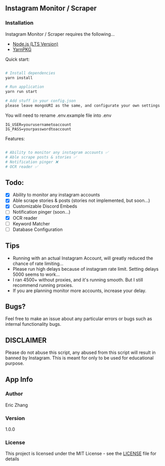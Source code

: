 ## Instagram Monitor / Scraper

### Installation

Instagram Monitor / Scraper requires the following...

- [Node.js (LTS Version)](http://nodejs.org/)
- [YarnPKG](https://yarnpkg.com/lang/en/docs/install/#windows-stable)

Quick start:

```bash

# Install dependencies
yarn install

# Run application
yarn run start

# Add stuff in your config.json
please leave mongoURI as the same, and configurate your own settings

```

You will need to rename .env.example file into .env

```
IG_USER=yourusernametoaccount
IG_PASS=yourpasswordtoaccount
```

Features:

```bash

# Ability to monitor any instagram accounts ✅
# Able scrape posts & stories ✅
# Notification pinger ❌
# OCR reader ✅

```

## Todo:

- [x] Ability to monitor any instagram accounts
- [x] Able scrape stories & posts (stories not implemented, but soon...)
- [x] Customizable Discord Embeds
- [ ] Notification pinger (soon...)
- [x] OCR reader
- [ ] Keyword Matcher
- [ ] Database Configuration

## Tips

- Running with an actual Instagram Account, will greatly reduced the chance of rate limiting...
- Please run high delays because of instagram rate limit. Setting delays 5000 seems to work...
- I ran 4500+ without proxies, and it's running smooth. But I still recommend running proxies.
- If you are planning monitor more accounts, increase your delay.

## Bugs?

Feel free to make an issue about any particular errors or bugs such as internal functionality bugs.

## DISCLAIMER

Please do not abuse this script, any abused from this script will result in banned by Instagram. This is meant for only to be used for educational purpose.

## App Info

### Author

Eric Zhang

### Version

1.0.0

### License

This project is licensed under the MIT License - see the [LICENSE](LICENSE) file for details
